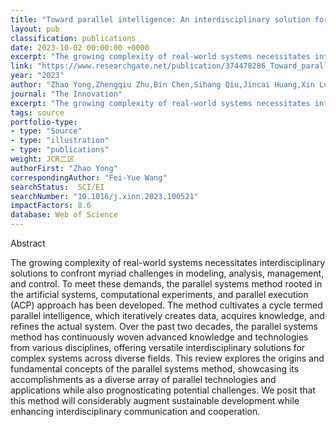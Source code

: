 ```yaml
---
title: "Toward parallel intelligence: An interdisciplinary solution for complex systems"
layout: pub
classification: publications
date: 2023-10-02 00:00:00 +0000
excerpt: "The growing complexity of real-world systems necessitates interdisciplinary solutions to confront myriad challenges in modeling, analysis, management, and control. To meet these demands, the parallel systems method rooted in the artificial systems, computational experiments, and parallel execution (ACP) approach has been developed. The method culti..."
link: "https://www.researchgate.net/publication/374478286_Toward_parallel_intelligence_An_interdisciplinary_solution_for_complex_systems"
year: "2023"
author: "Zhao Yong,Zhengqiu Zhu,Bin Chen,Sihang Qiu,Jincai Huang,Xin Lu,Weiyi Yang,Roger ai,Kuihua Huang,Cheng He,Yucheng Jin,Zhong Liu,Fei-Yue Wang,"
journal: "The Innovation"
excerpt: "The growing complexity of real-world systems necessitates interdisciplinary solutions to confront myriad challenges in modeling, analysis, management, and control. To meet these demands, the parallel systems method rooted in the artificial systems, computational experiments, and parallel execution (ACP) approach has been developed. The method culti..."
tags: source
portfolio-type: 
- type: "Source"
- type: "illustration"
- type: "publications"
weight: JCR二区
authorFirst: "Zhao Yong"
correspondingAuthor: "Fei-Yue Wang"
searchStatus:  SCI/EI
searchNumber: "10.1016/j.xinn.2023.100521"
impactFactors: 8.6
database: Web of Science
---
```

Abstract

The growing complexity of real-world systems necessitates interdisciplinary solutions to confront myriad challenges in modeling, analysis, management, and control. To meet these demands, the parallel systems method rooted in the artificial systems, computational experiments, and parallel execution (ACP) approach has been developed. The method cultivates a cycle termed parallel intelligence, which iteratively creates data, acquires knowledge, and refines the actual system. Over the past two decades, the parallel systems method has continuously woven advanced knowledge and technologies from various disciplines, offering versatile interdisciplinary solutions for complex systems across diverse fields. This review explores the origins and fundamental concepts of the parallel systems method, showcasing its accomplishments as a diverse array of parallel technologies and applications while also prognosticating potential challenges. We posit that this method will considerably augment sustainable development while enhancing interdisciplinary communication and cooperation.